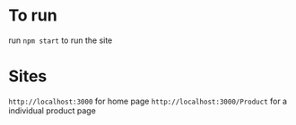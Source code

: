 # To run
run `npm start` to run the site

# Sites
`http://localhost:3000`  for home page
`http://localhost:3000/Product` for a individual product page


